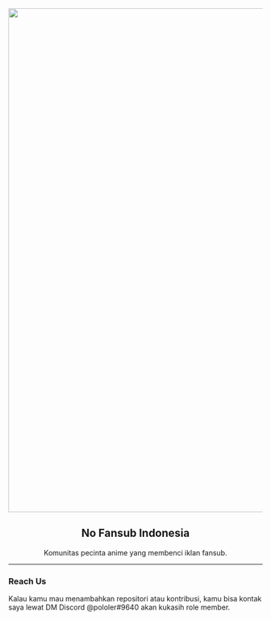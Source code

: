 <div align="center">
    <img src="https://github.com/nofsid/.github/assets/104710750/0ae1c14d-ba8c-4d79-a958-2c46f2c67731" width="1000">
    <h2>No Fansub Indonesia</h2>
    <p>Komunitas pecinta anime yang membenci iklan fansub.</p>
</div>

<hr />

### Reach Us
<p>Kalau kamu mau menambahkan repositori atau kontribusi, kamu bisa kontak saya lewat DM Discord @pololer#9640 akan kukasih role member.</p>

